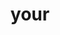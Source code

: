 ---
category: 4-letters
denotation: null
name: your
reference_link: https://www.etymonline.com/word/your
root_language: null
root_name: null
title: your
type: free
word_sums:
- respelling: your
  sum: 'Your + '
---